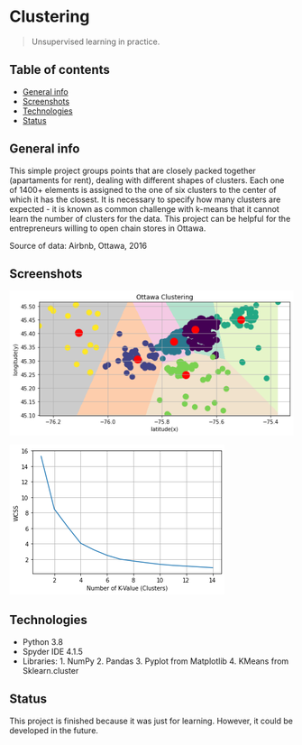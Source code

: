 # Clustering
> Unsupervised learning in practice.
 
## Table of contents
* [General info](#general-info)
* [Screenshots](#screenshots)
* [Technologies](#technologies)
* [Status](#status)

## General info
This simple project groups points that are closely packed together (apartaments for rent), dealing with different shapes of clusters. 
Each one of 1400+ elements is assigned to the one of six clusters to the center of which it has the closest.
It is necessary to specify how many clusters are expected - it is known as common challenge with k-means that it cannot learn the number of clusters for the data.
This project can be helpful for the entrepreneurs willing to open chain stores in Ottawa.

Source of data: Airbnb, Ottawa, 2016

## Screenshots

![Map of Ottawa with clusters](./images/ottawa_clustering.png)

![Chart 'the Elbow' - helps figure out number of clusters](./images/elbow.png)

## Technologies
* Python 3.8
* Spyder IDE 4.1.5
* Libraries:
        1. NumPy
        2. Pandas
        3. Pyplot from Matplotlib
        4. KMeans from Sklearn.cluster

## Status
This project is finished because it was just for learning.
However, it could be developed in the future.
